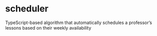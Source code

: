 # scheduler
TypeScript-based algorithm that automatically schedules a professor’s lessons based on their weekly availability
